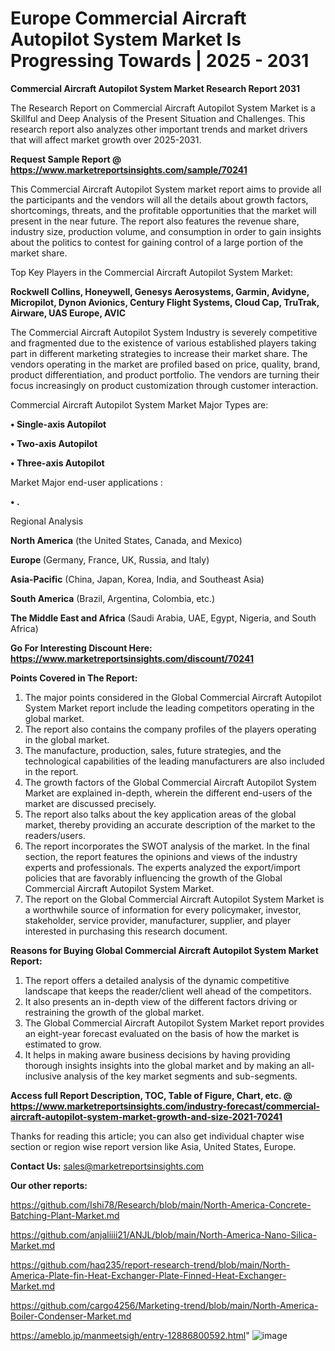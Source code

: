 # Europe Commercial Aircraft Autopilot System Market Is Progressing Towards | 2025 - 2031

<strong>Commercial Aircraft Autopilot System Market Research Report 2031</strong>

The Research Report on Commercial Aircraft Autopilot System Market is a Skillful and Deep Analysis of the Present Situation and Challenges. This research report also analyzes other important trends and market drivers that will affect market growth over 2025-2031.

<strong>Request Sample Report @ <a href=https://www.marketreportsinsights.com/sample/70241>https://www.marketreportsinsights.com/sample/70241</a></strong>

This Commercial Aircraft Autopilot System market report aims to provide all the participants and the vendors will all the details about growth factors, shortcomings, threats, and the profitable opportunities that the market will present in the near future. The report also features the revenue share, industry size, production volume, and consumption in order to gain insights about the politics to contest for gaining control of a large portion of the market share.

Top Key Players in the Commercial Aircraft Autopilot System Market:

<strong>Rockwell Collins, Honeywell, Genesys Aerosystems, Garmin, Avidyne, Micropilot, Dynon Avionics, Century Flight Systems, Cloud Cap, TruTrak, Airware, UAS Europe, AVIC</strong>

The Commercial Aircraft Autopilot System Industry is severely competitive and fragmented due to the existence of various established players taking part in different marketing strategies to increase their market share. The vendors operating in the market are profiled based on price, quality, brand, product differentiation, and product portfolio. The vendors are turning their focus increasingly on product customization through customer interaction.

Commercial Aircraft Autopilot System Market Major Types are:

<strong>• Single-axis Autopilot

• Two-axis Autopilot

• Three-axis Autopilot</strong>

Market Major end-user applications :

<strong>• .</strong>

Regional Analysis

</u><strong><b>North America</b></strong> (the United States, Canada, and Mexico)

<strong><b>Europe </b></strong>(Germany, France, UK, Russia, and Italy)

<strong><b>Asia-Pacific</b></strong> (China, Japan, Korea, India, and Southeast Asia)

<strong><b>South America</b></strong> (Brazil, Argentina, Colombia, etc.)

<strong><b>The Middle East and Africa</b></strong> (Saudi Arabia, UAE, Egypt, Nigeria, and South Africa)

<strong>Go For Interesting Discount Here: <a href=https://www.marketreportsinsights.com/discount/70241>https://www.marketreportsinsights.com/discount/70241</a></strong>

<strong>Points Covered in The Report:</strong>
<ol>
  <li>The major points considered in the Global Commercial Aircraft Autopilot System Market report include the leading competitors operating in the global market.</li>
  <li>The report also contains the company profiles of the players operating in the global market.</li>
  <li>The manufacture, production, sales, future strategies, and the technological capabilities of the leading manufacturers are also included in the report.</li>
  <li>The growth factors of the Global Commercial Aircraft Autopilot System Market are explained in-depth, wherein the different end-users of the market are discussed precisely.</li>
  <li>The report also talks about the key application areas of the global market, thereby providing an accurate description of the market to the readers/users.</li>
  <li>The report incorporates the SWOT analysis of the market. In the final section, the report features the opinions and views of the industry experts and professionals. The experts analyzed the export/import policies that are favorably influencing the growth of the Global Commercial Aircraft Autopilot System Market.</li>
  <li>The report on the Global Commercial Aircraft Autopilot System Market is a worthwhile source of information for every policymaker, investor, stakeholder, service provider, manufacturer, supplier, and player interested in purchasing this research document.</li>
</ol>
<strong>Reasons for Buying Global Commercial Aircraft Autopilot System Market Report:</strong>

<ol>
  <li>The report offers a detailed analysis of the dynamic competitive landscape that keeps the reader/client well ahead of the competitors.</li>
  <li>It also presents an in-depth view of the different factors driving or restraining the growth of the global market.</li>
  <li>The Global Commercial Aircraft Autopilot System Market report provides an eight-year forecast evaluated on the basis of how the market is estimated to grow.</li>
  <li>It helps in making aware business decisions by having providing thorough insights insights into the global market and by making an all-inclusive analysis of the key market segments and sub-segments.</li>
</ol>
<strong>Access full Report Description, TOC, Table of Figure, Chart, etc. @ <a href=https://www.marketreportsinsights.com/industry-forecast/commercial-aircraft-autopilot-system-market-growth-and-size-2021-70241>https://www.marketreportsinsights.com/industry-forecast/commercial-aircraft-autopilot-system-market-growth-and-size-2021-70241</a></strong>


Thanks for reading this article; you can also get individual chapter wise section or region wise report version like Asia, United States, Europe.

<strong>Contact Us:</strong>
sales@marketreportsinsights.com

<strong>Our other reports:</strong>

<a href=https://github.com/Ishi78/Research/blob/main/North-America-Concrete-Batching-Plant-Market.md>https://github.com/Ishi78/Research/blob/main/North-America-Concrete-Batching-Plant-Market.md</a>

<a href=https://github.com/anjaliiii21/ANJL/blob/main/North-America-Nano-Silica-Market.md>https://github.com/anjaliiii21/ANJL/blob/main/North-America-Nano-Silica-Market.md</a>

<a href=https://github.com/haq235/report-research-trend/blob/main/North-America-Plate-fin-Heat-Exchanger-Plate-Finned-Heat-Exchanger-Market.md>https://github.com/haq235/report-research-trend/blob/main/North-America-Plate-fin-Heat-Exchanger-Plate-Finned-Heat-Exchanger-Market.md</a>

<a href=https://github.com/cargo4256/Marketing-trend/blob/main/North-America-Boiler-Condenser-Market.md>https://github.com/cargo4256/Marketing-trend/blob/main/North-America-Boiler-Condenser-Market.md</a>

<a href=https://ameblo.jp/manmeetsigh/entry-12886800592.html>https://ameblo.jp/manmeetsigh/entry-12886800592.html</a>"
![image](https://github.com/user-attachments/assets/b3dcc230-7920-4611-bb9c-a1eb13f61786)
